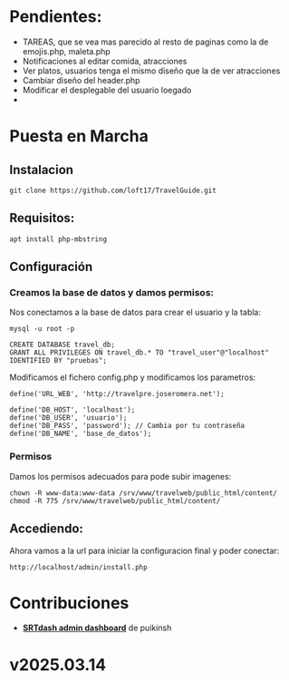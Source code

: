 # Pendientes:
- TAREAS, que se vea mas parecido al resto de paginas como la de emojis.php, maleta.php
- Notificaciones al editar comida, atracciones
- Ver platos, usuarios tenga el mismo diseño que la de ver atracciones
- Cambiar diseño del header.php
- Modificar el desplegable del usuario loegado
-

# Puesta en Marcha
## Instalacion
```
git clone https://github.com/loft17/TravelGuide.git
```

## Requisitos:
```
apt install php-mbstring
```


## Configuración
### Creamos la base de datos y damos permisos:
Nos conectamos a la base de datos para crear el usuario y la tabla:
```
mysql -u root -p
```

```
CREATE DATABASE travel_db;
GRANT ALL PRIVILEGES ON travel_db.* TO "travel_user"@"localhost" IDENTIFIED BY "pruebas";
```

Modificamos el fichero config.php y modificamos los parametros:
```
define('URL_WEB', 'http://travelpre.joseromera.net');

define('DB_HOST', 'localhost');
define('DB_USER', 'usuario');
define('DB_PASS', 'password'); // Cambia por tu contraseña
define('DB_NAME', 'base_de_datos');
```

### Permisos
Damos los permisos adecuados para pode subir imagenes:
```
chown -R www-data:www-data /srv/www/travelweb/public_html/content/
chmod -R 775 /srv/www/travelweb/public_html/content/
```

## Accediendo:
Ahora vamos a la url para iniciar la configuracion final y poder conectar:
```
http://localhost/admin/install.php
```

# Contribuciones
- **[SRTdash admin dashboard](https://github.com/puikinsh/srtdash-admin-dashboard)** de puikinsh

# v2025.03.14
